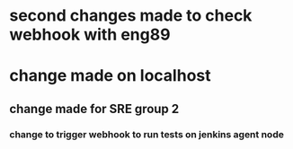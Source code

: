 # second changes made to check webhook with eng89
# change made on localhost 
## change made for SRE group 2
### change to trigger webhook to run tests on jenkins agent node
